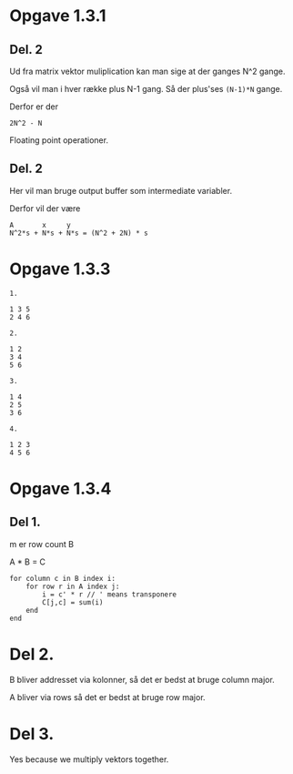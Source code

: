 # Opgave 1.3.1

## Del. 2

Ud fra matrix vektor muliplication kan man sige at der ganges N^2 gange.

Også vil man i hver række plus N-1 gang. 
Så der plus'ses `(N-1)*N` gange.

Derfor er der

`2N^2 - N`

Floating point operationer.

## Del. 2

Her vil man bruge output buffer som intermediate variabler.

Derfor vil der være

```
A       x     y
N^2*s + N*s + N*s = (N^2 + 2N) * s
```

# Opgave 1.3.3

```
1.

1 3 5
2 4 6

2.

1 2
3 4
5 6

3.

1 4
2 5
3 6

4. 

1 2 3
4 5 6
```

# Opgave 1.3.4

## Del 1.

m er row count B

A * B = C

```
for column c in B index i:
	for row r in A index j:
		i = c' * r // ' means transponere
		C[j,c] = sum(i)
	end
end
```

# Del 2.

B bliver addresset via kolonner, så det er bedst at bruge column major.

A bliver via rows så det er bedst at bruge row major.

# Del 3.
Yes because we multiply vektors together.

